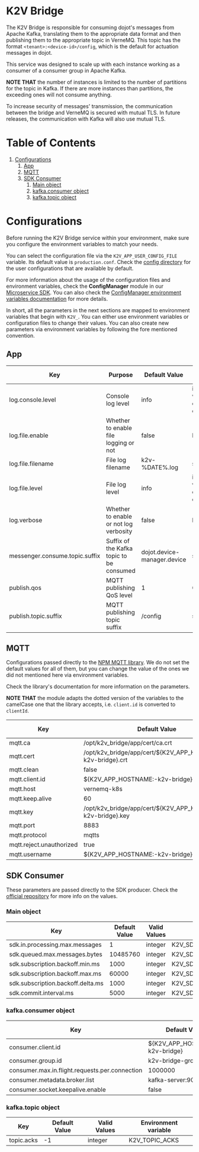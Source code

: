 # **K2V Bridge**

The K2V Bridge is responsible for consuming dojot's messages from Apache Kafka, translating them to
the appropriate data format and then publishing them to the appropriate topic in VerneMQ. This topic
has the format `<tenant>:<device-id>/config`, which is the default for actuation messages in dojot.

This service was designed to scale up with each instance working as a consumer of a consumer group
in Apache Kafka.

__NOTE THAT__ the number of instances is limited to the number of partitions for the topic in Kafka.
If there are more instances than partitions, the exceeding ones will not consume anything.

To increase security of messages' transmission, the communication between the bridge and VerneMQ is
secured with mutual TLS. In future releases, the communication with Kafka will also use mutual TLS.

# Table of Contents

1. [Configurations](#configurations)
   1. [App](#app)
   2. [MQTT](#mqtt)
   3. [SDK Consumer](#sdk-consumer)
      1. [Main object](#main-object)
      2. [kafka.consumer object](#kafkaconsumer-object)
      2. [kafka.topic object](#kafkatopic-object)

# **Configurations**

Before running the K2V Bridge service within your environment, make sure you configure the
environment variables to match your needs.

You can select the configuration file via the `K2V_APP_USER_CONFIG_FILE` variable. Its default value
is `production.conf`. Check the [config directory](./config) for the user configurations that are
available by default.

For more information about the usage of the configuration files and environment variables, check the
__ConfigManager__ module in our [Microservice SDK](https://github.com/dojot/dojot-microservice-sdk-js).
You can also check the [ConfigManager environment variables documentation](https://github.com/dojot/dojot-microservice-sdk-js/blob/master/lib/configManager/README.md#environment-variables) for more details.

In short, all the parameters in the next sections are mapped to environment variables that begin
with `K2V_`. You can either use environment variables or configuration files to change their values.
You can also create new parameters via environment variables by following the fore mentioned
convention.

## **App**

Key | Purpose | Default Value | Valid Values | Environment variable
--- | ------- | ------------- | ------------ | --------------------
log.console.level | Console log level | info | info, warn, error, debug | K2V_LOG_CONSOLE_LEVEL
log.file.enable | Whether to enable file logging or not | false | boolean | K2V_LOG_FILE_ENABLE
log.file.filename | File log filename | k2v-%DATE%.log | string | K2V_LOG_FILE_FILENAME
log.file.level | File log level | info | info, warn, error, debug | K2V_LOG_FILE_LEVEL
log.verbose | Whether to enable or not log verbosity | false | boolean | K2V_LOG_VERBOSE
messenger.consume.topic.suffix | Suffix of the Kafka topic to be consumed | dojot.device-manager.device | string | K2V_MESSENGER_CONSUME_TOPIC_SUFFIX
publish.qos | MQTT publishing QoS level | 1 | 0, 1, 2 | K2V_PUBLISH_QOS
publish.topic.suffix | MQTT publishing topic suffix | /config | string | K2V_PUBLISH_TOPIC_SUFFIX

## **MQTT**

Configurations passed directly to the [NPM MQTT library](https://www.npmjs.com/package/mqtt). We do
not set the default values for all of them, but you can change the value of the ones we did not
mentioned here via environment variables.

Check the library's documentation for more information on the parameters.

__NOTE THAT__ the module adapts the dotted version of the variables to the camelCase one that the
library accepts, i.e. `client.id` is converted to `clientId`.

Key | Default Value | Valid Values | Environment variable
--- | ------------- | ------------ | --------------------
mqtt.ca | /opt/k2v_bridge/app/cert/ca.crt | string | K2V_MQTT_CA
mqtt.cert | /opt/k2v_bridge/app/cert/${K2V_APP_HOSTNAME:-k2v-bridge}.crt | string | K2V_MQTT_CERT
mqtt.clean | false | boolean | K2V_MQTT_CLEAN
mqtt.client.id | ${K2V_APP_HOSTNAME:-k2v-bridge} | string | K2V_MQTT_CLIENT_ID
mqtt.host | vernemq-k8s | string | K2V_MQTT_HOST
mqtt.keep.alive | 60 | integer | K2V_MQTT_KEEP_ALIVE
mqtt.key | /opt/k2v_bridge/app/cert/${K2V_APP_HOSTNAME:-k2v-bridge}.key | string | K2V_MQTT_KEY
mqtt.port | 8883 | integer | K2V_MQTT_PORT
mqtt.protocol | mqtts | string | K2V_MQTT_PROTOCOL
mqtt.reject.unauthorized | true | boolean | K2V_MQTT_REJECT_UNAUTHORIZED
mqtt.username | ${K2V_APP_HOSTNAME:-k2v-bridge} | string | K2V_MQTT_USERNAME

## **SDK Consumer**

These parameters are passed directly to the SDK producer. Check the
[official repository](https://github.com/dojot/dojot-microservice-sdk-js) for more info on the
values.

### **Main object**

Key | Default Value | Valid Values | Environment variable
--- | ------------- | ------------ | --------------------
sdk.in.processing.max.messages | 1 | integer | K2V_SDK_IN_PROCESSING_MAX_MESSAGES
sdk.queued.max.messages.bytes | 10485760 | integer | K2V_SDK_QUEUED_MAX_MESSAGES_BYTES
sdk.subscription.backoff.min.ms | 1000 | integer | K2V_SDK_SUBSCRIPTION_BACKOFF_MIN_MS
sdk.subscription.backoff.max.ms | 60000 | integer | K2V_SDK_SUBSCRIPTION_BACKOFF_MAX_MS
sdk.subscription.backoff.delta.ms | 1000 | integer | K2V_SDK_SUBSCRIPTION_BACKOFF_DELTA_MS
sdk.commit.interval.ms | 5000 | integer | K2V_SDK_COMMIT_INTERVAL_MS

### **kafka.consumer object**

Key | Default Value | Valid Values | Environment variable
--- | ------------- | ------------ | --------------------
consumer.client.id | ${K2V_APP_HOSTNAME:-k2v-bridge} | string | K2V_CONSUMER_CLIENT_ID
consumer.group.id | k2v-bridge-group-id | string | K2V_CONSUMER_GROUP_ID
consumer.max.in.flight.requests.per.connection | 1000000 | integer | K2V_CONSUMER_MAX_IN_FLIGHT_REQUESTS_PER_CONNECTION
consumer.metadata.broker.list | kafka-server:9092 | string | K2V_CONSUMER_METADATA_BROKER_LIST
consumer.socket.keepalive.enable | false | boolean | K2V_CONSUMER_SOCKET_KEEPALIVE_ENABLE

### **kafka.topic object**

| Key | Default Value | Valid Values | Environment variable
| --- | ------------- | ------------ | --------------------
| topic.acks | -1 | integer | K2V_TOPIC_ACKS
